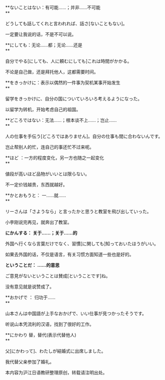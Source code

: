 **ないことはない：有可能……；并非……不可能  
**

どうしても話してくれと言われれば、話さ[ないこともない]。

一定要让我说的话，不是不可以说。  

**にしても：无论……都；无论……还是  
**

自分でやる[にしても、人に頼むにしても]これは時間がかかる。

不论是自己做，还是拜托他人，这都需要时间。

**をきっかけに：表示以偶然的一件事为契机某事开始发生  
**

留学をきっかけに、自分の国についていろいろ考えるようになった。

以留学为转机，开始考虑自己的祖国。

**どころではない：无法……；根本谈不上……；岂止……  
**

人の仕事を手伝う[どころではありません]。自分の仕事も間に合わないんです。

岂止帮别人的忙，连自己的事还忙不过来呢。

**ほど ：一方的程度变化，另一方也随之一起变化  
**

値段が高いほど品物がいいとは限らない。

不一定价钱越贵，东西就越好。  

**かとおもうと： 一……就……  
**

リーさんは「さようなら」と言ったかと思うと教室を飛び出していった。

小李刚说完再见，就奔出了教室。

**にかんする： 关于……；关于……的**

外国へ行くなら言葉だけでなく、習慣[に関しても]知っておいたほうがいい。

如果去外国的话，不仅是语言，有关习惯方面知道一些也是好的。  

**ということだ： ……的意思**

ご意見がないということは賛成[ということです]ね。

没有意见就是说赞成了。

**おかげで ： 归功于……  
**

山本さんは中国語が上手なおかげで、いい仕事が見つかったそうです。

听说山本凭流利的汉语，找到了很好的工作。  

**にかわり 替，替代(表示代替他人)  
**

父[にかわって]、わたしが結婚式に出席しました。

我代替父亲参加了婚礼。

本内容为沪江日语教研整理原创，转载请注明出处。